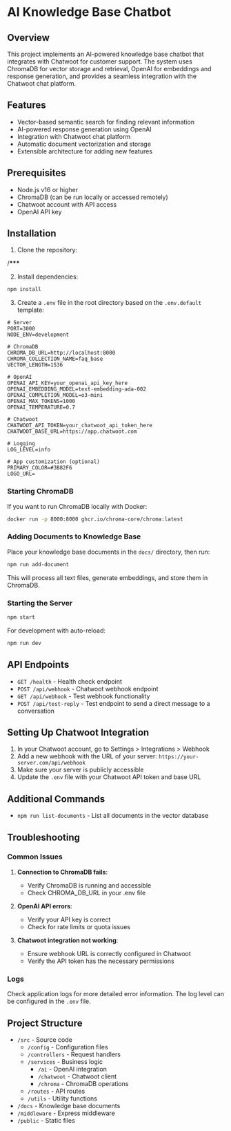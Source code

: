 # AI Knowledge Base Chatbot

## Overview

This project implements an AI-powered knowledge base chatbot that integrates with Chatwoot for customer support. The system uses ChromaDB for vector storage and retrieval, OpenAI for embeddings and response generation, and provides a seamless integration with the Chatwoot chat platform.

## Features

- Vector-based semantic search for finding relevant information
- AI-powered response generation using OpenAI
- Integration with Chatwoot chat platform
- Automatic document vectorization and storage
- Extensible architecture for adding new features

## Prerequisites

- Node.js v16 or higher
- ChromaDB (can be run locally or accessed remotely)
- Chatwoot account with API access
- OpenAI API key

## Installation

1. Clone the repository:

/**\*\*\***

2. Install dependencies:

```bash
npm install
```

3. Create a `.env` file in the root directory based on the `.env.default` template:

```
# Server
PORT=3000
NODE_ENV=development

# ChromaDB
CHROMA_DB_URL=http://localhost:8000
CHROMA_COLLECTION_NAME=faq_base
VECTOR_LENGTH=1536

# OpenAI
OPENAI_API_KEY=your_openai_api_key_here
OPENAI_EMBEDDING_MODEL=text-embedding-ada-002
OPENAI_COMPLETION_MODEL=o3-mini
OPENAI_MAX_TOKENS=1000
OPENAI_TEMPERATURE=0.7

# Chatwoot
CHATWOOT_API_TOKEN=your_chatwoot_api_token_here
CHATWOOT_BASE_URL=https://app.chatwoot.com

# Logging
LOG_LEVEL=info

# App customization (optional)
PRIMARY_COLOR=#3B82F6
LOGO_URL=
```

### Starting ChromaDB

If you want to run ChromaDB locally with Docker:

```bash
docker run -p 8000:8000 ghcr.io/chroma-core/chroma:latest
```

### Adding Documents to Knowledge Base

Place your knowledge base documents in the `docs/` directory, then run:

```bash
npm run add-document
```

This will process all text files, generate embeddings, and store them in ChromaDB.

### Starting the Server

```bash
npm start
```

For development with auto-reload:

```bash
npm run dev
```

## API Endpoints

- `GET /health` - Health check endpoint
- `POST /api/webhook` - Chatwoot webhook endpoint
- `GET /api/webhook` - Test webhook functionality
- `POST /api/test-reply` - Test endpoint to send a direct message to a conversation

## Setting Up Chatwoot Integration

1. In your Chatwoot account, go to Settings > Integrations > Webhook
2. Add a new webhook with the URL of your server: `https://your-server.com/api/webhook`
3. Make sure your server is publicly accessible
4. Update the `.env` file with your Chatwoot API token and base URL

## Additional Commands

- `npm run list-documents` - List all documents in the vector database

## Troubleshooting

### Common Issues

1. **Connection to ChromaDB fails**:

   - Verify ChromaDB is running and accessible
   - Check CHROMA_DB_URL in your .env file

2. **OpenAI API errors**:

   - Verify your API key is correct
   - Check for rate limits or quota issues

3. **Chatwoot integration not working**:
   - Ensure webhook URL is correctly configured in Chatwoot
   - Verify the API token has the necessary permissions

### Logs

Check application logs for more detailed error information. The log level can be configured in the `.env` file.

## Project Structure

- `/src` - Source code
  - `/config` - Configuration files
  - `/controllers` - Request handlers
  - `/services` - Business logic
    - `/ai` - OpenAI integration
    - `/chatwoot` - Chatwoot client
    - `/chroma` - ChromaDB operations
  - `/routes` - API routes
  - `/utils` - Utility functions
- `/docs` - Knowledge base documents
- `/middleware` - Express middleware
- `/public` - Static files
